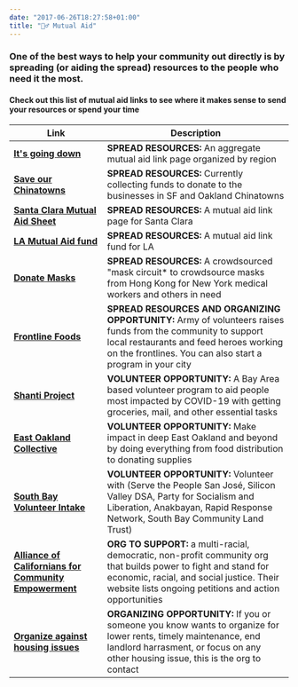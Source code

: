 ```yaml
---
date: "2017-06-26T18:27:58+01:00"
title: "👯‍♂️ Mutual Aid"
---
```


### One of the best ways to help your community out directly is by spreading (or aiding the spread) resources to the people who need it the most. 

#### Check out this list of mutual aid links to see where it makes sense to send your resources or spend your time

| Link | Description |
|---------|--------|
| [**It's going down**](itsgoingdown.org) | **SPREAD RESOURCES:** An aggregate mutual aid link page organized by region |
| [**Save our Chinatowns**](https://www.gofundme.com/f/save-our-chinatowns) | **SPREAD RESOURCES:**  Currently collecting funds to donate to the businesses in SF and Oakland Chinatowns |
| [**Santa Clara Mutual Aid Sheet**](https://docs.google.com/spreadsheets/d/1qHTKAU55y10zXsxUG2CZ6x8rOWv4c6JQun9Z1i_iyGc/edit#gid=1149136249) | **SPREAD RESOURCES:** A mutual aid link page for Santa Clara |
| [**LA Mutual Aid fund**](https://www.gofundme.com/f/covid19-mutual-aid-network) | **SPREAD RESOURCES:** A mutual aid link fund for LA |
| [**Donate Masks**](https://docs.google.com/document/d/17om1lXpZU1VCaWv5zXeHhtpQZzGOY7yJz_DDD4mrLr0/edit) | **SPREAD RESOURCES:** A crowdsourced "mask circuit* to crowdsource masks from Hong Kong for New York medical workers and others in need |
| [**Frontline Foods**](https://www.frontlinefoods.org/) | **SPREAD RESOURCES AND ORGANIZING OPPORTUNITY:** Army of volunteers raises funds from the community to support local restaurants and feed heroes working on the frontlines. You can also start a program in your city |
| [**Shanti Project**](shanti.org) | **VOLUNTEER OPPORTUNITY:** A Bay Area based volunteer program to aid people most impacted by COVID-19 with getting groceries, mail, and other essential tasks|
| [**East Oakland Collective**](https://docs.google.com/forms/d/e/1FAIpQLSe977_Ec4fpe6xEjhE06oyjUI2kfiFovG_8B_i174u5PeUwvQ/viewform) | **VOLUNTEER OPPORTUNITY:** Make impact in deep East Oakland and beyond by doing everything from food distribution to donating supplies |
| [**South Bay Volunteer Intake**](https://airtable.com/shrPVpyPFlFlJO5cG) | **VOLUNTEER OPPORTUNITY:** Volunteer with (Serve the People San José, Silicon Valley DSA, Party for Socialism and Liberation, Anakbayan, Rapid Response Network, South Bay Community Land Trust)|
| [**Alliance of Californians for Community Empowerment**](acceaction.org) | **ORG TO SUPPORT:** a multi-racial, democratic, non-profit community org that builds power to fight and stand for economic, racial, and social justice. Their website lists ongoing petitions and action opportunities |
| [**Organize against housing issues**](baytanc.com) | **ORGANIZING OPPORTUNITY:** If you or someone you know wants to organize for lower rents, timely maintenance, end landlord harrasment, or focus on any other housing issue, this is the org to contact | 